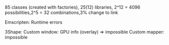 85 classes (created with factories),
25(12) libraries, 2^12 = 4096 possibilities,2^5 = 32 combinations,3% change to link

Emscripten: Runtime errors

3Shape:
 Custom window: GPU info (overlay) => impossible
 Custom mapper: impossible

